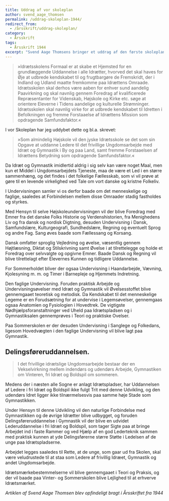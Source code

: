 ```yaml
---
title: Uddrag af vor skoleplan
author: svend_aage_thomsen
permalink: /uddrag-skoleplan-1944/
redirect_from:
  - /årsskrift/uddrag-skoleplan/
category:
  - Årsskrift
tags:
  - Årsskrift 1944
excerpt: "Svend Aage Thomsens bringer et uddrag af den første skoleplan for Den Jyske Idrætsskole."
---
```


> »Idrætsskolens Formaal er at skabe et Hjemsted for en grundlæggende Uddannelse i alle Idrætter, hvorved det skal haves for Øje at udbrede kendskabet til og frugtbargøre de Fremskridt, der i Indland og Udland maatte fremkomme paa Idrættens Omraade. Idrætsskolen skal derhos være aaben for enhver sund aandelig Paavirkning og skal navnlig gennem Foredrag af kvalificerede Repræsentanter for Videnskab, Højskole og Kirke etc. søge at orientere Eleverne i Tidens aandelige og kulturelle Strømninger. Idrætsskolen skal navnlig virke for at udbrede kendskabet til Idretten i Befolkningen og fremme Forstaaelse af Idrættens Mission som opdragende Samfundsfaktor.«

I vor Skoleplan har jeg uddybet dette og bl.a. skrevet: 

> »Som almindelig Højskole vil den jyske Idrætsskole se det som sin Opgave at uddanne Ledere til det frivillige Ungdomsarbejde med Idræt og Gymnastik i By og paa Land, samt fremme Forstaaelsen af Idrættens Betydning som opdragende Samfundsfaktor.«

Da Idræt og Gymnastik imidlertid aldrig i sig selv kan være noget Maal, men kun et Middel i Ungdomsarbejdets Tjeneste, maa de være et Led i en større sammenhæng, og det findes i det folkelige Fællesskab, som vi vil prøve at gøre til en levende virkelighed ved Tale om vort danske og kristne Folkeliv.

I Undervisningen samler vi os derfor baade om det menneskelige og faglige, saaledes at Forbindelsen mellem disse Omraader stadig fastholdes og styrkes.

Med Hensyn til selve Højskoleundervisningen vil der blive Foredrag med Emner fra det danske Folks Historie og Verdenshistorien, fra Menighedens Liv og fra dansk og nordisk Digtning, desuden Undervisning i Dansk, Samfundslære, Kulturgeografi, Sundhedslære, Regning og eventuelt Sprog og andre Fag. Sang øves baade som Fællessang og Korsang.

Dansk omfatter sproglig Vejledning og øvelse, væsentlig gennem Højtlæsning, Diktat og Stilskrivning samt Øvelse i at tilrettelegge og holde et Foredrag over selvvalgte og opgivne Emner. Baade Dansk og Regning vil blive tilrettelagt efter Elevernes Kunnen og tidligere Uddannelse.

For Sommerholdet bliver der ogsaa Undervisning i Haandarbejde, Vævning, Kjolesyning m. m. og Timer i Barnepleje og Hjemmets Indretning.

Den faglige Undervisning. Foruden praktisk Arbejde og Undervisningsøvelser med Idræt og Gymnastik vil Øvelsesstoffet blive gennemgaaet teoretisk og metodisk. Da Kendskabet til det menneskelige Legeme er en Forudsætning for at undervise i Legemsøvelser, gennemgaas ogsaa Anatomien og Fysiologien i Hovedtrek. De vigtigste Nødhjælpsforanstaltninger ved Uheld paa Idrætspladsen og i Gymnastiksalen gennemprøves i Teori og praktiske Ovelser.

Paa Sommerskolen er der desuden Undervisning i Sanglege og Folkedans, ligesom Hovedvægten i den faglige Undervisning vil blive lagt paa Gymnastik.

## Delingsføreruddannelsen. 

> I det frivillige idrætslige Ungdomsarbejde bestaar der en Vekselvirkning mellem indendørs og udendørs Arbejde, Gymnastiken om Vinteren, fri Idræt og Boldspil om sommeren.

Medens der i næsten alle Sogne er anlagt Idrætspladser, har Uddannelsen af Ledere i fri Idræt og Boldspil ikke fulgt Trit med denne Udvikling, og den udendørs Idret ligger ikke tilnærmelsesvis paa samme høje Stade som Gymnastikken.

Under Hensyn til denne Udvikling vil den naturlige Forbindelse med Gymnastikken og de øvrige Idrætter blive udbygget, og foruden Delingsføreruddannelse i Gymnastik vil der blive en udvidet Lederuddannelse i fri Idræt og Boldspil, som tager Sigte paa at bringe Arbejdet ind i faste Rammer og ved Hjælp af en god Lederteknik sammen med praktisk kunnen at yde Delingsførerne større Støtte i Ledelsen af de unge paa Idrætspladserne.

Arbejdet legges saaledes til Rette, at de unge, som gaar ud fra Skolen, skal være veludrustede til at staa som Ledere af frivillig Idræet, Gymnastik og andet Ungdomsarbejde.

Idrætsmærkebestemmelserne vil blive gennemgaaet i Teori og Praksis, og der vil baade paa Vinter- og Sommerskolen blive Lejlighed til at erhverve Idrætsmærket.

_Artiklen af Svend Aage Thomsen blev opfindeligt bragt i Årsskriftet fra 1944_
